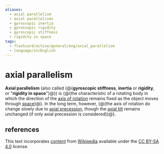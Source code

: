 ```yaml
---
aliases:
  - axial parallelism
  - axial parallelisms
  - gyroscopic inertia
  - gyroscopic rigidity
  - gyroscopic stiffness
  - rigidity in space
tags:
  - flashcard/active/general/eng/axial_parallelism
  - language/in/English
---
```


# axial parallelism

__Axial parallelism__ (also called {@{__gyroscopic stiffness__, __inertia__ or __rigidity__, or "__rigidity in space__"}@}) is {@{the characteristic of a rotating body in which the direction of the [axis of rotation](rotation%20around%20a%20fixed%20axis.md) remains fixed as the object moves through [space](space.md)}@}. In the long term, however, {@{the axis of rotation do change slowly due to [axial precession](axial%20precession.md), though the [axial tilt](axial%20tilt.md) remains unchanged (if only axial precession is considered)}@}. <!--SR:!2028-10-01,1206,350!2029-01-09,1230,310!2027-03-04,743,330-->

## references

This text incorporates [content](https://en.wikipedia.org/wiki/axial_parallelism) from [Wikipedia](Wikipedia.md) available under the [CC BY-SA 4.0](https://creativecommons.org/licenses/by-sa/4.0/) license.

